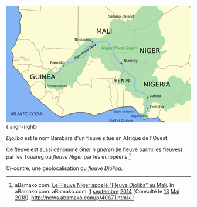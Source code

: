 <!-- TITLE: Fleuve Djoliba (fleuve Niger) -->
<!-- SUBTITLE: Présentation du fleuve Djoliba / Gher n gheren -->

![1200 Px Niger River Map Svg](/uploads/map/1200-px-niger-river-map-svg.png "Géolocalisation du fleuve Djoliba"){.align-right}

*Djoliba* est le nom Bambara d'un fleuve situé en Afrique de l'Ouest.

Ce fleuve est aussi dénommé *Gher n gheren* (le fleuve parmi les fleuves) par les Touareg ou *fleuve Niger* par les européens.[^1]

Ci-contre, une géolocalisation du *fleuve Djoliba*.


[^1]: aBamako.com. [Le Fleuve Niger appelé “Fleuve Djoliba” au Mali](http://news.abamako.com/p/40671.html). In aBamako.com. aBamako.com. [1](/histoire/date/calendrier-gregorien/par-jour/1) [septembre](/histoire/date/calendrier-gregorien/par-mois/septembre) [2014](/histoire/date/calendrier-gregorien/par-annee/2014) [Consulté le [13](/histoire/date/calendrier-gregorien/par-jour/13) [Mai](/histoire/date/calendrier-gregorien/par-mois/mai) [2018](/histoire/date/calendrier-gregorien/par-annee/2018)]. http://news.abamako.com/p/40671.html
[^2]: [Isabelle Zenatti](https://www.parisglobalforum.org/author/isabelle-zenatti/). [Le fleuve Niger, source de vie en péril ?](https://www.parisglobalforum.org/2017/12/18/fleuve-niger-source-de-vie-peril/). In [Paris Global Forum](https://www.parisglobalforum.org/). [Paris Global Forum](https://www.parisglobalforum.org/) [en ligne]. Publié le [18](/histoire/date/calendrier-gregorien/par-jour/18) [Décembre](/histoire/date/calendrier-gregorien/par-mois/decembre) [2017](/histoire/date/calendrier-gregorien/par-annee/2017) [Consulté le [8](/histoire/date/calendrier-gregorien/par-jour/8) [Juillet](/histoire/date/calendrier-gregorien/par-mois/juillet) [2018](/histoire/date/calendrier-gregorien/par-annee/2018)]. https://www.parisglobalforum.org/2017/12/18/fleuve-niger-source-de-vie-peril/